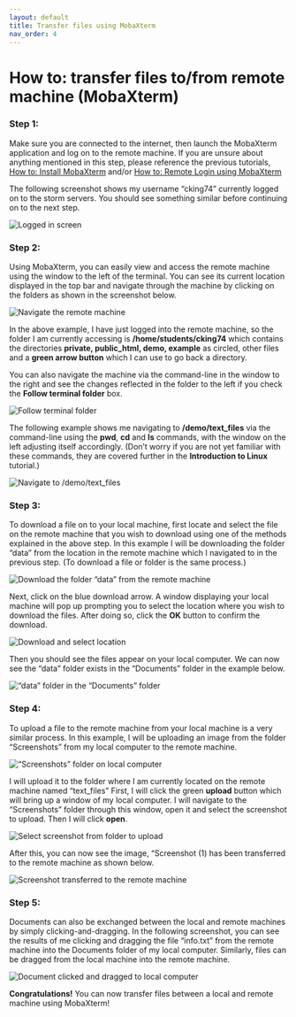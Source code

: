 ```yaml
---
layout: default
title: Transfer files using MobaXterm
nav_order: 4
---
```

# How to: transfer files to/from remote machine (MobaXterm)

### Step 1:  
Make sure you are connected to the internet, then launch the MobaXterm application and log on to the remote machine. If you are unsure about anything mentioned in this step, please reference the previous tutorials, [How to: Install MobaXterm](installMobaXtermWindows.md) and/or [How to: Remote Login using MobaXterm](remoteLoginMobaXtermWindows.md)  
  
The following screenshot shows my username “cking74” currently logged on to the storm servers. You should see something similar before continuing on to the next step.   
  
![Logged in screen](docs/assets/CISWork17.png)  
  
  
### Step 2:  
Using MobaXterm, you can easily view and access the remote machine using the window to the left of the terminal. You can see its current location displayed in the top bar and navigate through the machine by clicking on the folders as shown in the screenshot below.  
  
![Navigate the remote machine](docs/assets/CISWork18.png) 
  
In the above example, I have just logged into the remote machine, so the folder I am currently accessing is **/home/students/cking74** which contains the directories **private, public_html, demo, example** as circled, other files and a **green arrow button** which I can use to go back a directory.  
  
You can also navigate the machine via the command-line in the window to the right and see the changes reflected in the folder to the left if you check the **Follow terminal folder** box.   
  
![Follow terminal folder](docs/assets/CISWork19.png)  
  
The following example shows me navigating to **/demo/text_files** via the command-line using the **pwd**, **cd** and **ls** commands, with the window on the left adjusting itself accordingly. (Don’t worry if you are not yet familiar with these commands, they are covered further in the **Introduction to Linux** tutorial.)   
  
![Navigate to /demo/text_files](docs/assets/CISWork20.png)  
  
  
### Step 3:  
To download a file on to your local machine, first locate and select the file on the remote machine that you wish to download using one of the methods explained in the above step. In this example I will be downloading the folder “data” from the location in the remote machine which I navigated to in the previous step. (To download a file or folder is the same process.)   
  
![Download the folder “data” from the remote machine](docs/assets/CISWork21.png)  
  
Next, click on the blue download arrow. A window displaying your local machine will pop up prompting you to select the location where you wish to download the files. After doing so, click the **OK** button to confirm the download.  
  
![Download and select location](docs/assets/CISWork22.png)  
  
Then you should see the files appear on your local computer. We can now see the “data” folder exists in the “Documents” folder in the example below.   
  
![“data” folder in the “Documents” folder](docs/assets/CISWork23.png)  
  
  
### Step 4:  
To upload a file to the remote machine from your local machine is a very similar process.  In this example, I will be uploading an image from the folder “Screenshots” from my local computer to the remote machine.  
  
![“Screenshots” folder on local computer](docs/assets/CISWork24.png)  
   
I will upload it to the folder where I am currently located on the remote machine named “text_files” First, I will click the green **upload** button which will bring up a window of my local computer. I will navigate to the “Screenshots” folder through this window, open it and select the screenshot to upload. Then I will click **open**.  
  
![Select screenshot from folder to upload](docs/assets/CISWork25.png)  
  
After this, you can now see the image, “Screenshot (1) has been transferred to the remote machine as shown below.   
  
![Screenshot transferred to the remote machine](docs/assets/CISWork26.png)  
  
  
### Step 5:  
Documents can also be exchanged between the local and remote machines by simply clicking-and-dragging.  In the following screenshot, you can see the results of me clicking and dragging the file “info.txt” from the remote machine into the Documents folder of my local computer.  Similarly, files can be dragged from the local machine into the remote machine.  
  
![Document clicked and dragged to local computer](docs/assets/CISWork27.png)  
  
**Congratulations!** You can now transfer files between a local and remote machine using MobaXterm! 
